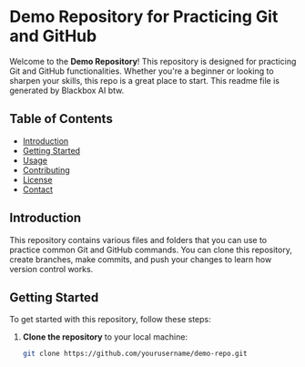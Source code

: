# Demo Repository for Practicing Git and GitHub

Welcome to the **Demo Repository**! This repository is designed for practicing Git and GitHub functionalities. Whether you're a beginner or looking to sharpen your skills, this repo is a great place to start. This readme file is generated by Blackbox AI btw.

## Table of Contents

- [Introduction](#introduction)
- [Getting Started](#getting-started)
- [Usage](#usage)
- [Contributing](#contributing)
- [License](#license)
- [Contact](#contact)

## Introduction

This repository contains various files and folders that you can use to practice common Git and GitHub commands. You can clone this repository, create branches, make commits, and push your changes to learn how version control works.

## Getting Started

To get started with this repository, follow these steps:

1. **Clone the repository** to your local machine:
   ```bash
   git clone https://github.com/yourusername/demo-repo.git
